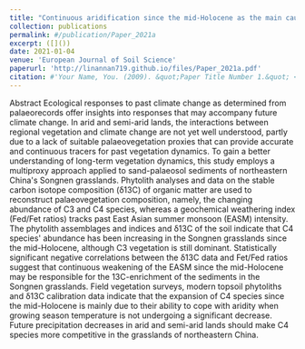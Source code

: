 ```yaml
---
title: "Continuous aridification since the mid-Holocene as the main cause of C<sub>3</sub>/C<sub>4</sub> dynamics in the grasslands of northeastern China"
collection: publications
permalink: #/publication/Paper_2021a
excerpt: ([]())
date: 2021-01-04
venue: 'European Journal of Soil Science'
paperurl: 'http://linannan719.github.io/files/Paper_2021a.pdf'
citation: #'Your Name, You. (2009). &quot;Paper Title Number 1.&quot; <i>Journal 1</i>. 1(1).'
---
```


Abstract
Ecological responses to past climate change as determined from palaeorecords offer insights into responses that may accompany future climate change. In arid and semi-arid lands, the interactions between regional vegetation and climate change are not yet well understood, partly due to a lack of suitable palaeovegetation proxies that can provide accurate and continuous tracers for past vegetation dynamics. To gain a better understanding of long-term vegetation dynamics, this study employs a multiproxy approach applied to sand-palaeosol sediments of northeastern China's Songnen grasslands. Phytolith analyses and data on the stable carbon isotope composition (δ13C) of organic matter are used to reconstruct palaeovegetation composition, namely, the changing abundance of C3 and C4 species, whereas a geochemical weathering index (Fed/Fet ratios) tracks past East Asian summer monsoon (EASM) intensity. The phytolith assemblages and indices and δ13C of the soil indicate that C4 species' abundance has been increasing in the Songnen grasslands since the mid-Holocene, although C3 vegetation is still dominant. Statistically significant negative correlations between the δ13C data and Fet/Fed ratios suggest that continuous weakening of the EASM since the mid-Holocene may be responsible for the 13C-enrichment of the sediments in the Songnen grasslands. Field vegetation surveys, modern topsoil phytoliths and δ13C calibration data indicate that the expansion of C4 species since the mid-Holocene is mainly due to their ability to cope with aridity when growing season temperature is not undergoing a significant decrease. Future precipitation decreases in arid and semi-arid lands should make C4 species more competitive in the grasslands of northeastern China.
